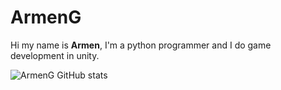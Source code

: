 <h1> ArmenG </h1>

Hi my name is <b>Armen</b>, I'm a python programmer and I do game development in unity.

![ArmenG GitHub stats](https://github-readme-stats.vercel.app/api?username=ArmenG888&show_icons=true&theme=radical)
